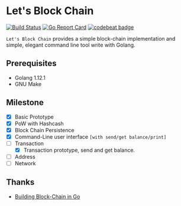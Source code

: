 # Let's Block Chain
[![Build Status](https://travis-ci.com/sunzhenyucn/lets-block-chain.svg?branch=master)](https://travis-ci.com/sunzhenyucn/lets-block-chain)
[![Go Report Card](https://goreportcard.com/badge/github.com/sunzhenyucn/lets-block-chain)](https://goreportcard.com/report/github.com/sunzhenyucn/lets-block-chain)
[![codebeat badge](https://codebeat.co/badges/7ac094f1-646f-4527-b30e-0d72799347a4)](https://codebeat.co/projects/github-com-sunzhenyucn-lets-block-chain-master)  

`Let's Block Chain` provides a simple block-chain implementation and simple, elegant command line tool write with Golang.

## Prerequisites
- Golang 1.12.1
- GNU Make

## Milestone

- [x] Basic Prototype
- [x] PoW with Hashcash
- [x] Block Chain Persistence
- [x] Command-Line user interface `[with send/get balance/print]`
- [ ] Transaction
  - [x] Transaction prototype, send and get balance.
- [ ] Address
- [ ] Network

## Thanks
- [Building Block-Chain in Go](https://jeiwan.cc/tags/blockchain/)